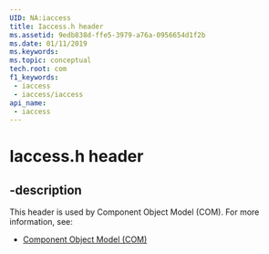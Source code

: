 ```yaml
---
UID: NA:iaccess
title: Iaccess.h header
ms.assetid: 9edb838d-ffe5-3979-a76a-0956654d1f2b
ms.date: 01/11/2019
ms.keywords: 
ms.topic: conceptual
tech.root: com
f1_keywords:
 - iaccess
 - iaccess/iaccess
api_name:
 - iaccess
---
```


# Iaccess.h header


## -description

This header is used by Component Object Model (COM). For more information, see:

- [Component Object Model (COM)](../_com/index.md)

